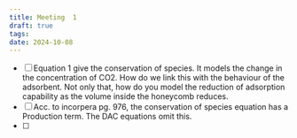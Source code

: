 ```yaml
---
title: Meeting  1
draft: true
tags: 
date: 2024-10-08
---
```

- [ ]  Equation 1 give the conservation of species. It models the change in the concentration of CO2. How do we link this with the behaviour of the adsorbent. Not only that, how do you model the reduction of adsorption capability as the volume inside the honeycomb reduces. 
- [ ] Acc. to incorpera pg. 976, the conservation of species equation has a Production term. The DAC equations omit this. 
- [ ] 